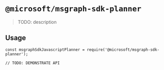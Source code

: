 # `@microsoft/msgraph-sdk-planner`

> TODO: description

## Usage

```
const msgraphSdkJavascriptPlanner = require('@microsoft/msgraph-sdk-planner');

// TODO: DEMONSTRATE API
```
